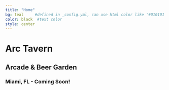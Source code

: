 ```yaml
---
title: "Home"
bg: teal     #defined in _config.yml, can use html color like '#010101'
color: black  #text color
style: center
---
```


# Arc Tavern 
## Arcade & Beer Garden 
### Miami, FL - Coming Soon!